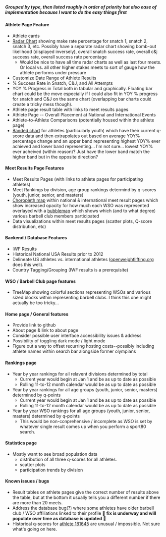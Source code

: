 ##### Grouped by type, then listed roughly in order of priority but also ease of implementation because I want to do the easy things first


#### Athlete Page Feature

- Athlete cards
- [Radar Chart](https://recharts.org/en-US/examples/SimpleRadarChart) showing make rate percentage for snatch 1, snatch 2, snatch 3, etc. Possibly have a separate radar chart showing bomb-out likelihood (displayed inversely), overall snatch success rate, overall c&j success rate, overall success rate percentage
  - Would be nice to have all time radar charts as well as last four meets. Or local vs. all other higher stakes meets to sort of gauge how the athlete performs under pressure
- Customize Date Range of Athlete Results
- % Success Rate in Snatch, C&J, and All Attempts
- YOY % Progress in Total both in tabular and graphically. Floating bar chart could be the move especially if I could also fit in YOY % progress for snatch and C&J on the same chart (overlapping bar charts could create a tricky mess though).
- Athlete page result table with links to meet results pages
- Athlete Page -- Overall Placement at National and International Events
- Athlete-to-Athlete Comparisons (potentially housed within the athlete page)
- [Banded chart](https://recharts.org/en-US/examples/BandedChart) for athletes (particularly youth) which have their current q-score data and then extrapolates out based on average YOY% percentage change and an upper band representing highest YOY% ever achieved and lower band representing... I'm not sure... lowest YOY% ever acheived (within reason)? Just have the lower band match the higher band but in the opposite direction? 


#### Meet Results Page Features

- Meet Results Pages (with links to athlete pages for participating athletes)
- Meet Rankings by division, age group rankings determind by q-scores (youth, junior, senior, and masters)
- [Choropleth map](https://www.data-to-viz.com/graph/choropleth.html) within national & international meet result pages which show increased opacity for how much each WSO was represented overlayed with a [bubblemap](https://d3-graph-gallery.com/bubblemap) which shows which (and to what degree) various barbell club members participated
- Data visualizations within meet results pages (scatter plots, Q-score distribution, etc)


#### Backend / Database Features

- IWF Results
- Historical National USA Results prior to 2012
- Delineate US athletes vs. international athletes ([openweightlifting.org](https://www.openweightlifting.org/) does this well).
- Country Tagging/Grouping (IWF results is a prerequisite)


#### WSO / Barbell Club page features

- TreeMap showing colorful sections representing WSOs and various sized blocks within representing barbell clubs. I think this one might actually be too tricky...


#### Home page / General features

- Provide link to github
- About page & link to about page
- Consider possible user interface accessibility issues & address
- Possibility of toggling dark mode / light mode
- Figure out a way to offset recurring hosting costs--possibly including athlete names within search bar alongside former olympians


#### Rankings page
- Year by year rankings for all relavent divisions determined by total
  - Current year would begin at Jan 1 and be as up to date as possible
  - Rolling 11-to-12 month calendar would be as up to date as possible
- Year by year rankings for all age groups (youth, junior, senior, masters) determined by q-points
  - Current year would begin at Jan 1 and be as up to date as possible
  - Rolling 11-to-12 month calendar would be as up to date as possible
- Year by year WSO rankings for all age groups (youth, junior, senior, masters) determined by q-points
  - This would be non-conprehensive / incomplete as WSO is set by whatever single result comes up when you perform a sport80 search.


#### Statistics page
- Mostly want to see broad population data
  - distribution of all three q-scores for all athletes.
  - scatter plots
  - participation trends by division

#### Known issues / bugs

- Result tables on athlete pages give the correct number of results above the table, but at the bottom it usually tells you a different number if there are more than 20 meets.
- Address the database bug(?) where some athletes have older barbell club / WSO affiliations linked to their profile 🚧 **fix is underway and will populate over time as database is updated** 🚧
- Historical q-scores for [athlete 181645](https://weightlifting-db.vercel.app/athlete/181645) are unusual / impossible. Not sure what's going on here.
